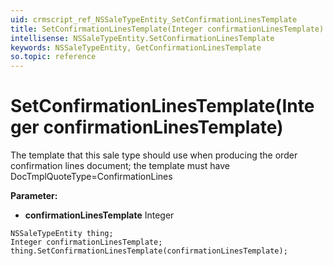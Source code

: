 ```yaml
---
uid: crmscript_ref_NSSaleTypeEntity_SetConfirmationLinesTemplate
title: SetConfirmationLinesTemplate(Integer confirmationLinesTemplate)
intellisense: NSSaleTypeEntity.SetConfirmationLinesTemplate
keywords: NSSaleTypeEntity, GetConfirmationLinesTemplate
so.topic: reference
---
```


# SetConfirmationLinesTemplate(Integer confirmationLinesTemplate)

The template that this sale type should use when producing the order confirmation lines document; the template must have DocTmplQuoteType=ConfirmationLines

**Parameter:** 
* **confirmationLinesTemplate** Integer

```crmscript
NSSaleTypeEntity thing;
Integer confirmationLinesTemplate;
thing.SetConfirmationLinesTemplate(confirmationLinesTemplate);
```

